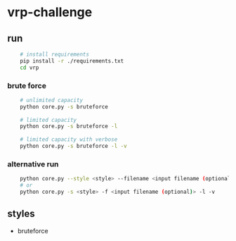 # vrp-challenge
## run
```bash
    # install requirements
    pip install -r ./requirements.txt
    cd vrp
```
### brute force
```bash
    # unlimited capacity
    python core.py -s bruteforce
    
    # limited capacity
    python core.py -s bruteforce -l
    
    # limited capacity with verbose
    python core.py -s bruteforce -l -v        
```

### alternative run
```bash
    python core.py --style <style> --filename <input filename (optional)> --limited_capacity --verbose 
    # or
    python core.py -s <style> -f <input filename (optional)> -l -v
```
## styles
* bruteforce
